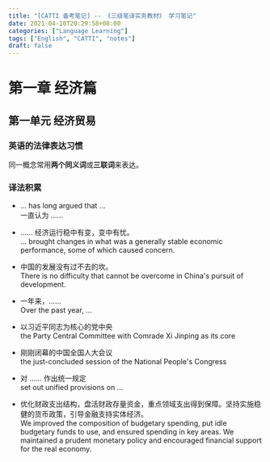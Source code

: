 ```yaml
---
title: "[CATTI 备考笔记] -- 《三级笔译实务教材》 学习笔记"
date: 2021-04-10T20:29:58+08:00
categories: ["Language Learning"]
tags: ["English", "CATTI", "notes"]
draft: false
---
```


# 第一章 经济篇

## 第一单元 经济贸易 

### 英语的法律表达习惯
同一概念常用**两个同义词**或**三联词**来表达。  

### 译法积累

+ ... has long argued that ...  
一直认为 ……  

+ …… 经济运行稳中有变，变中有忧。  
... brought changes in what was a generally stable economic performance, some of which caused concern.  

+ 中国的发展没有过不去的坎。  
There is no difficulty that cannot be overcome in China's pursuit of development.  

+ 一年来，……  
Over the past year, ...  

+ 以习近平同志为核心的党中央  
the Party Central Committee with Comrade Xi Jinping as its core  

+ 刚刚闭幕的中国全国人大会议  
the just-concluded session of the National People's Congress  

+ 对 …… 作出统一规定  
set out unified provisions on ...  

+ 优化财政支出结构，盘活财政存量资金，重点领域支出得到保障。坚持实施稳健的货币政策，引导金融支持实体经济。  
We improved the composition of budgetary spending, put idle budgetary funds to use, and ensured spending in key areas. We maintained a prudent monetary policy and encouraged financial support for the real economy.  

